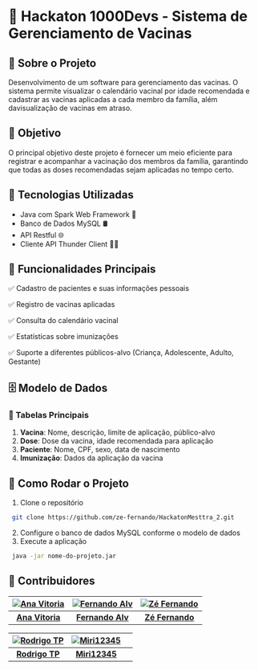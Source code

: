 # 📌 Hackaton 1000Devs - Sistema de Gerenciamento de Vacinas 

## 📖 Sobre o Projeto
Desenvolvimento de um software para gerenciamento das vacinas. O sistema permite visualizar o calendário vacinal por idade recomendada e cadastrar as vacinas aplicadas a cada membro da família, além davisualização de vacinas em atraso.

## 🎯 Objetivo
O principal objetivo deste projeto é fornecer um meio eficiente para registrar e acompanhar a vacinação dos membros da família, garantindo que todas as doses recomendadas sejam aplicadas no tempo certo.

## 🚀 Tecnologias Utilizadas
- Java com Spark Web Framework 🌟
- Banco de Dados MySQL 🛢️
- API Restful 🌐
- Cliente API Thunder Client  🧑‍💻

## 📌 Funcionalidades Principais
✅ Cadastro de pacientes e suas informações pessoais    

✅ Registro de vacinas aplicadas

✅ Consulta do calendário vacinal

✅ Estatísticas sobre imunizações

✅ Suporte a diferentes públicos-alvo (Criança, Adolescente, Adulto, Gestante)

## 🗄️ Modelo de Dados
### 🔹 Tabelas Principais
1. **Vacina**: Nome, descrição, limite de aplicação, público-alvo
2. **Dose**: Dose da vacina, idade recomendada para aplicação
3. **Paciente**: Nome, CPF, sexo, data de nascimento
4. **Imunização**: Dados da aplicação da vacina

## 🎯 Como Rodar o Projeto
1. Clone o repositório
```bash
 git clone https://github.com/ze-fernando/HackatonMesttra_2.git
```
2. Configure o banco de dados MySQL conforme o modelo de dados
3. Execute a aplicação
```bash
 java -jar nome-do-projeto.jar
```

## 📌 Contribuidores 


| [![Ana Vitoria](https://github.com/Bella-my.png?size=100)](https://github.com/Bella-my) | [![Fernando Alv](https://github.com/Fernando-Alv.png?size=100)](https://github.com/Fernando-Alv) | [![Zé Fernando](https://github.com/ze-fernando.png?size=100)](https://github.com/ze-fernando) |
|:---:|:---:|:---:|
| **[Ana Vitoria](https://github.com/Bella-my)** | **[Fernando Alv](https://github.com/Fernando-Alv)** | **[Zé Fernando](https://github.com/ze-fernando)** |

| [![Rodrigo TP](https://github.com/rodrigo-tp.png?size=100)](https://github.com/rodrigo-tp) | [![Miri12345](https://github.com/miri12345.png?size=100)](https://github.com/miri12345) |  |
|:---:|:---:|:---:|
| **[Rodrigo TP](https://github.com/rodrigo-tp)** | **[Miri12345](https://github.com/miri12345)** |  |
